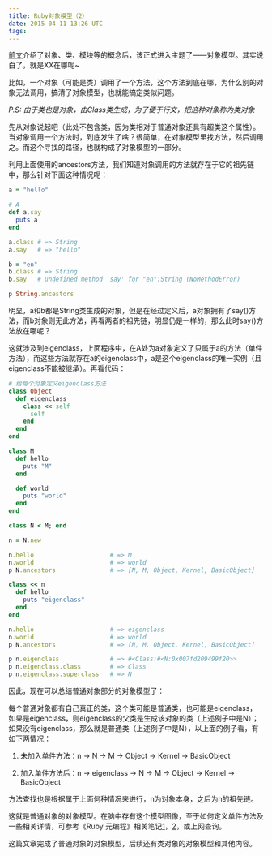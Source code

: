 ```yaml
---
title: Ruby对象模型（2）
date: 2015-04-11 13:26 UTC
tags:
---
```


[前文](https://)介绍了对象、类、模块等的概念后，该正式进入主题了——对象模型。其实说白了，就是XX在哪呢~

比如，一个对象（可能是类）调用了一个方法，这个方法到底在哪，为什么别的对象无法调用，搞清了对象模型，也就能搞定类似问题。

_P.S: 由于类也是对象，由Class类生成，为了便于行文，把这种对象称为类对象_

先从对象说起吧（此处不包含类，因为类相对于普通对象还具有超类这个属性）。当对象调用一个方法时，到底发生了啥？很简单，在对象模型里找方法，然后调用之。而这个寻找的路径，也就构成了对象模型的一部分。

利用上面使用的ancestors方法，我们知道对象调用的方法就存在于它的祖先链中，那么针对下面这种情况呢：

```ruby
a = "hello"

# A
def a.say
  puts a
end

a.class # => String
a.say   # => "hello"

b = "en"
b.class # => String
b.say   # undefined method `say' for "en":String (NoMethodError)

p String.ancestors
```

明显，a和b都是String类生成的对象，但是在经过定义后，a对象拥有了say()方法，而b对象则无此方法，再看两者的祖先链，明显仍是一样的，那么此时say()方法放在哪呢？

这就涉及到eigenclass，上面程序中，在A处为a对象定义了只属于a的方法（单件方法），而这些方法就存在a的eigenclass中，a是这个eigenclass的唯一实例（且eigenclass不能被继承）。再看代码：

```ruby
# 给每个对象定义eigenclass方法
class Object
  def eigenclass
    class << self
      self
    end
  end
end

class M
  def hello
    puts "M"
  end

  def world
    puts "world"
  end
end

class N < M; end

n = N.new

n.hello                     # => M
n.world                     # => world
p N.ancestors               # => [N, M, Object, Kernel, BasicObject]

class << n
  def hello
    puts "eigenclass"
  end
end

n.hello                     # => eigenclass
n.world                     # => world
p N.ancestors               # => [N, M, Object, Kernel, BasicObject]

p n.eigenclass              # => #<Class:#<N:0x007fd209499f20>>
p n.eigenclass.class        # => Class
p n.eigenclass.superclass   # => N


```

因此，现在可以总结普通对象部分的对象模型了：

每个普通对象都有自己真正的类，这个类可能是普通类，也可能是eigenclass，如果是eigenclass，则eigenclass的父类是生成该对象的类（上述例子中是N）；如果没有eigenclass，那么就是普通类（上述例子中是N），以上面的例子看，有如下两情况：

1. 未加入单件方法：n -> N -> M -> Object -> Kernel -> BasicObject

2. 加入单件方法后：n -> eigenclass -> N -> M -> Object -> Kernel -> BasicObject

方法查找也是根据属于上面何种情况来进行，n为对象本身，之后为n的祖先链。

这就是普通对象的对象模型。在脑中存有这个模型图像，至于如何定义单件方法及一些相关详情，可参考《Ruby 元编程》相关笔记[1](https://github.com/lafwind/notes_of_metaprogramming_ruby/blob/master/chapter_1.markdown)，[2](https://github.com/lafwind/notes_of_metaprogramming_ruby/blob/master/chapter_4.markdown)，或上网查询。

这篇文章完成了普通对象的对象模型，后续还有类对象的对象模型和其他内容。
